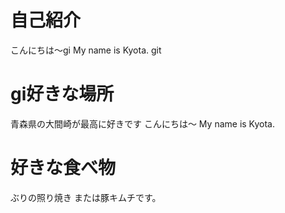 # 自己紹介
こんにちは〜gi
My name is Kyota. git

# gi好きな場所
青森県の大間崎が最高に好きです
こんにちは〜
My name is Kyota. 
# 好きな食べ物
ぶりの照り焼き
または豚キムチです。